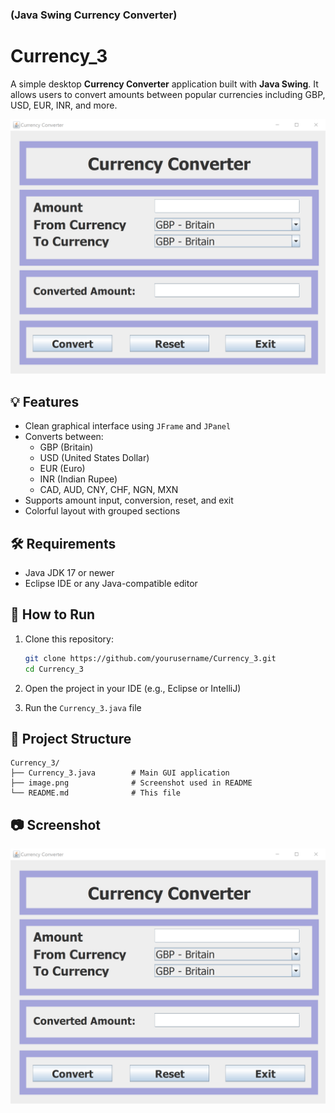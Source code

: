 

### (Java Swing Currency Converter)


# Currency_3

A simple desktop **Currency Converter** application built with **Java Swing**. It allows users to convert amounts between popular currencies including GBP, USD, EUR, INR, and more.

![Currency Converter Screenshot](image.png)

## 💡 Features

- Clean graphical interface using `JFrame` and `JPanel`
- Converts between:
  - GBP (Britain)
  - USD (United States Dollar)
  - EUR (Euro)
  - INR (Indian Rupee)
  - CAD, AUD, CNY, CHF, NGN, MXN
- Supports amount input, conversion, reset, and exit
- Colorful layout with grouped sections

## 🛠️ Requirements

- Java JDK 17 or newer
- Eclipse IDE or any Java-compatible editor

## 🚀 How to Run

1. Clone this repository:

   ```bash
   git clone https://github.com/yourusername/Currency_3.git
   cd Currency_3
   ```

2. Open the project in your IDE (e.g., Eclipse or IntelliJ)

3. Run the `Currency_3.java` file

## 📁 Project Structure

```
Currency_3/
├── Currency_3.java        # Main GUI application
├── image.png              # Screenshot used in README
└── README.md              # This file
```

## 📷 Screenshot

![App UI](image.png)



